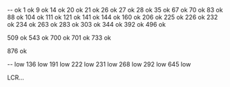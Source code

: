-- ok
1 ok
9 ok
14 ok
20 ok
21 ok
26 ok
27 ok
28 ok
35 ok
67 ok
70 ok
83 ok
88 ok
104 ok
111 ok
121 ok
141 ok
144 ok
160 ok
206 ok
225 ok
226 ok
232 ok
234 ok
263 ok
283 ok
303 ok
344 ok
392 ok
496 ok

509 ok
543 ok
700 ok
701 ok
733 ok

876 ok

-- low
136 low
191 low
222 low
231 low
268 low
292 low
645 low

LCR...

